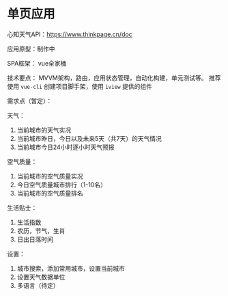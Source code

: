 # 单页应用

心知天气API：https://www.thinkpage.cn/doc

应用原型：制作中

SPA框架：
vue全家桶

技术要点：
MVVM架构，路由，应用状态管理，自动化构建，单元测试等。
推荐使用 `vue-cli` 创建项目脚手架，使用 `iview` 提供的组件

需求点（暂定）：

天气：
1. 当前城市的天气实况
2. 当前城市昨日，今日以及未来5天（共7天）的天气情况
3. 当前城市今日24小时逐小时天气预报

空气质量：
1. 当前城市的空气质量实况
2. 今日空气质量城市排行（1-10名）
3. 当前城市的空气质量排名

生活贴士：
1. 生活指数
2. 农历，节气，生肖
3. 日出日落时间

设置：
1. 城市搜索，添加常用城市，设置当前城市
2. 设置天气数据单位
3. 多语言（待定）
